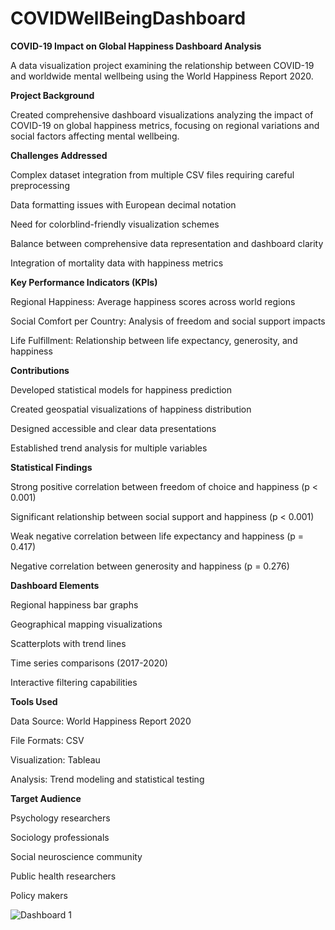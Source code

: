 # COVIDWellBeingDashboard

**COVID-19 Impact on Global Happiness Dashboard Analysis**

A data visualization project examining the relationship between COVID-19 and worldwide mental wellbeing using the World Happiness Report 2020.

**Project Background**

Created comprehensive dashboard visualizations analyzing the impact of COVID-19 on global happiness metrics, focusing on regional variations and social factors affecting mental wellbeing.

**Challenges Addressed**

Complex dataset integration from multiple CSV files requiring careful preprocessing

Data formatting issues with European decimal notation

Need for colorblind-friendly visualization schemes

Balance between comprehensive data representation and dashboard clarity

Integration of mortality data with happiness metrics

**Key Performance Indicators (KPIs)**

Regional Happiness: Average happiness scores across world regions

Social Comfort per Country: Analysis of freedom and social support impacts

Life Fulfillment: Relationship between life expectancy, generosity, and happiness

**Contributions**

Developed statistical models for happiness prediction

Created geospatial visualizations of happiness distribution

Designed accessible and clear data presentations

Established trend analysis for multiple variables

**Statistical Findings**

Strong positive correlation between freedom of choice and happiness (p < 0.001)

Significant relationship between social support and happiness (p < 0.001)

Weak negative correlation between life expectancy and happiness (p = 0.417)

Negative correlation between generosity and happiness (p = 0.276)


**Dashboard Elements**

Regional happiness bar graphs

Geographical mapping visualizations

Scatterplots with trend lines

Time series comparisons (2017-2020)

Interactive filtering capabilities


**Tools Used**

Data Source: World Happiness Report 2020

File Formats: CSV

Visualization: Tableau

Analysis: Trend modeling and statistical testing


**Target Audience**

Psychology researchers

Sociology professionals

Social neuroscience community

Public health researchers

Policy makers


![Dashboard 1](https://github.com/user-attachments/assets/607ea603-add3-4d6a-a7f3-686006d9735c)
